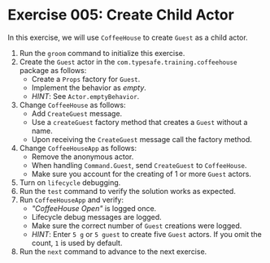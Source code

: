 # Exercise 005: Create Child Actor

In this exercise, we will use `CoffeeHouse` to create `Guest` as a child actor.

1. Run the `groom` command to initialize this exercise.
2. Create the `Guest` actor in the `com.typesafe.training.coffeehouse` package as follows:
    - Create a `Props` factory for `Guest`.
    - Implement the behavior as *empty*.
    - *HINT*: See `Actor.emptyBehavior`.
3. Change `CoffeeHouse` as follows:
    - Add `CreateGuest` message.
    - Use a `createGuest` factory method that creates a `Guest` without a name.
    - Upon receiving the `CreateGuest` message call the factory method.
4. Change `CoffeeHouseApp` as follows:
    - Remove the anonymous actor.
    - When handling `Command.Guest`, send `CreateGuest` to `CoffeeHouse`.
    - Make sure you account for the creating of 1 or more `Guest` actors.
5. Turn on `lifecycle` debugging.
6. Run the `test` command to verify the solution works as expected.
7. Run `CoffeeHouseApp` and verify:
    - *"CoffeeHouse Open"* is logged once.
    - Lifecycle debug messages are logged.
    - Make sure the correct number of `Guest` creations were logged.
    - *HINT*: Enter `5 g` or `5 guest` to create five `Guest` actors. If you omit the count, `1` is used by default.
8. Run the `next` command to advance to the next exercise.
